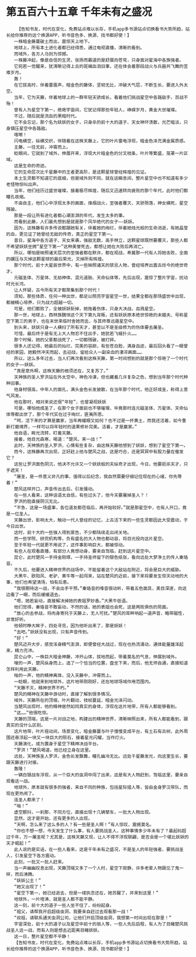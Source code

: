 # 第五百六十五章 千年未有之盛况
        【告知书友，时代在变化，免费站点难以长存，手机app多书源站点切换看书大势所趋，站长给你推荐的这个换源APP，听书音色多、换源、找书都好使！】
       一株暗金藤蔓破土而出，震惊天上地下。
       地球上，所有本土进化者都已经得悉，通过电视直播，清晰的看到。
       而域外，各方人马则为惊撼。
       一株藤冲起，像是自信的生灵，张扬而霸道的是舒展向苍穹，只身面对星海中各族强者。
       它宛若一觉醒来，犹清晰记得上古的斑斓血泪旧事，还在体会着那段战火与兵器共飞舞的苦难岁月。
       轰！
       在它拔高时，伴着雷霆声，暗金色的藤体，坚韧无比，冲破大气层，不断生长，要进入外太空。
       当年，它为天藤，伴着地球上的一群年轻天骄成长，看着他们挑战星空中各路敌手，百战不殆！
       曾有人为星空下第一，绝艳宇宙间，它犹记得那些年轻人，峥嵘岁月，黄金大世璀璨。
       不过，随后就是流血的黑暗时代。
       它不会忘记，那个名为妖妖的女子，只身杀的前十大的道子、天女神环溃散，光芒暗淡，只身镇压星空中各路敌。
       喀嚓！
       闪电横空，纵横交织，伴随着在这株天藤上，它的叶片雷电浮现，暗金色泽充满金属质感。
       主藤，一往无前，冲霄而上。
       眨眼间，它就到了域外，伸展开来，浮现大片暗金色的分叉枝条，叶片等繁盛，笼罩一片区域。
       这是生命的奇迹。
       它的生命层次比千星藤中的王者更高阶，是这颗星球曾经辉煌的见证。
       本土生灵都不知道它的底细，但是域外则不同，就在这瞬息间，整片星空中也不知道有多少老怪物惊叫出声。
       当年，他们经历过盛世璀璨，接着极尽辉煌，随后又迅速转向衰败的那个年代，此时他们都瞳孔收缩。
       不由自主，他们心中浮现太多的画面，烽烟战火，至强者覆灭，天骄殒落，神女横死，星空残破。
       那是一段让所有进化者都心潮澎湃的年代，发生太多的事。
       而看到此藤，人们最先想到是就是那个风华绝代的女子——妖妖。
       因为，这株藤有许多传说都跟她有关，伴着她的绚烂，伴着她烛光般的生命消逝，有她晶莹的血，更见证了她曾经无敌的传奇，真正的星空下第一。
       昔日，星海中各方道子、天女来袭，强敌无数，高手林立，这颗星球既然要覆灭，那些人都不希望妖妖坐拥“星空下第一”这种美誉死去，都想让她在大败后再消亡。
       所以，哪怕是映照诸天层次的至强者都在默许，都在观战，希冀那一代有人将她击败，全面的碾压与灭掉这颗星球的最后荣光，灭掉所有辉煌。
       那个时代，前十大星辰世界中，有一些映照诸天的禁忌人物，曾经培养出震古烁今的绝世奇才。
       元磁圣体、万星体、无劫神体、混元道胎、天命仙体等，先后出现，震惊了整片宇宙，扰动时光长河。
       让人怀疑，古今所有天才都聚集到那个时代！
       须知，那些体质，任何一种出世，都足以照亮宇宙星空一世，结果全都在那场盛世中出现，都被精心培养，只为战力超越一切。
       可是，他们都败了，全被妖妖斩掉，她拖着伤体，只身大决战，血溅星空。
       那一世，地球上，西林族魏恒这个天下第九背叛，还有妖妖原本绝世惊艳的未婚夫、号称星空下第三的男子，也在末世来临时舍她而去，与其师尊远遁星空中。
       到头来，妖妖只身一人横扫了所有天才，甚至以不是圣级修为的伤体要去屠圣。
       可惜，最后终于是有无上大人物忍不住出手，她犹若飞蛾扑火……
       那个时候，她的父辈都战死了，一切都残破，被打碎。
       很多人还记得，她最后的灿烂，完美的容颜，有些苍白脸，满身血迹，最后回头看了一眼曾经的家园，她毅然冲天而起，去迎战，留给众人一副染血的凄凉画面……
       所以，这么多年过去，当人们再次看到这株天藤，第一时间想到的就是那个惊艳了一个时代的女子——妖妖。
       “真是意外啊，这株天藤的根须还在，又复苏了。”
       天神族的圣人罗洪站在外太空中，神色冷漠，但也藏着几许复杂之色，想到当年那个时代种种旧事。
       他身材很高，中年人的面孔，满头金色长发披散，在当年那个时代，他正好成圣，称得上意气风发。
       他在那时，相对来说还很“年轻”，也曾凝视妖妖
       可是，哪怕他成圣了，在那个女子面前也不够璀璨，毕竟那时连元磁圣体、万星体、天命仙体等都出世了，那个年代实在过于绚烂，匪夷所思。
       “呵，活下来的才算是赢家，当年再耀眼又如何？也不过是一抔黄土，而我还活着，如今重新打磨境界，一样可以将年轻时的道果修补完美。活着，才是赢家。”
       他自语，眸光流转，盯着天藤。
       接着，他目光森寒，喝道：“楚风，来一战！”
       此时，天神族的圣人罗洪，心情有些复杂，由这株天藤他想到了妖妖，想到了星空下第一。
       而今，这株藤再次出现，正好赶上他与楚风之战，这是巧合，还是冥冥中有股力量在催发它？
       这些让罗洪面色阴沉，他决不允许又一个妖妖般的天纵奇才出现，今日，他要扼杀天才，只手遮天！
       “屠圣，是一件意义非凡的事，值得以后纪念，我自然需要仔细记住现在的心绪，你先等着！”
       楚风这样开口，声音传出去后，引发骚动。
       在一些人看来，这种话语太自信，有些过头了，他今天要屠掉圣人？！
       罗洪的脸直接阴沉无比。
       “不急，这是一场盛事，各位道友都莅临后，再开始较好。”就是那星空中，也有人开口，竟是一位圣人。
       天藤出世，影响太大，触动一代人曾经的记忆，上古活下来的一些生灵都因此大受震动，于今日出世。
       这时，前十大的一些强人得到禀告，不少都陆续走出闭关地。
       而一些学院、研究机构等，负有盛名的大人物也都动容，将目光投向这片星空。
       至于年轻一代就更不用说了，这件事影响巨大，都被惊动。
       有些人在观看直播，有部分人竟想动身，要亲自驾临，赶到这片星空中。
       昆仑，此时楚风一手持金刚琢，一手持圣师留下的银色纸张，看向远处大梦净土的传人秦珞音。
       不久后，他要进入精神世界的战场中，不能留着这个大敌站在附近，将会是巨大的威胁。
       大黑牛、欧阳风、老驴、黄牛等一起闯来，站在楚风的近前，接下来将要发生惊天动地的大事，他们也希望清场，怕有后患。
       “我很期待这一战，不会出手干预。”秦珞音的嗓音很动听，带着五色面具，美目深邃，向这边看了一眼，而后缓缓退去。
       “嗯，她若妄动，直接解决掉她的表姐罗妙香。”大黑牛低语。
       他们觉得，秦珞音不敢妄动，不然的话，她的表姐也会死，这是两败俱伤的局面。
       “放心的去参战，将肉身寄托于天藤上，无人可扰。”楚风的耳畔响起一道声音，略带磁性，非常好听。
       他顿时睁大眸子，四处寻觅，因为他听出来了，那是妖妖！
       “去吧。”妖妖没有出现，只有声音传到。
       “好！”
       楚风迈开大步，感觉浑身精气澎湃，即便曾经大战过，现在也热流涌动，通体能量雄浑起来，精力充沛。
       昆仑山中，一株巨大暗金神藤，冲开山体，拔地而起，带着莫名的气息，伸展到域外。
       嗖的一声，楚风纵身而上，选了一个恰当的位置，盘坐下来，而后，他无师自通，直接知道怎样利用此天藤。
       嗡的一声，他的精神离体，没入天藤中，冲霄而上。
       一眨眼，他就来到地球外，这片地带刚刚好，还在地球场域作用范围内。
       “天藤不灭，精神世界不朽。”
       楚风的精神在天藤中游动时，直接了解到很多情况。
       域外，天藤所在的顶端，叶片翻动，枝杈蔓延，暗金光泽闪动。
       当楚风出现时，他的精神居然如同真实的身体，浮现在这片地带，所有人都能够看到。
       “这……”他很吃惊。
       天藤的顶端，这是一片对战之地，构建出的精神世界，清晰映照出来，所有人都能看到，跟真实的没什么区别。
       这片地带，叶片摇动间，场景变化，暗金藤蔓与叶子慢慢变成平台，有土石有古树，此外周围还悬浮起一块又一块巨大的陨石，接着星光闪耀，当作灯火。
       天藤演化，成为置身于星空下精神决战平台。
       “罗洪！”楚风喝道，他已经立身在这里。
       远处，天神族圣人罗洪，金色长发飘舞，瞳孔幽冷无比。远处千星藤发光，向这里生长，要跟天藤进行对接。
       轰隆！
       一辆白银战车浮现，从一个巨大的虫洞中闯了出来，这是有大人物赶到，驾临这里，要亲自观看这一战。
       地球外，原本就有很多的强者，来自不同的种族，包括星际猎人等，皆由金身罗汉带队，而现在更热闹了。
       连圣人都来了！
       “嗡！”
       虚空颤抖，一刹那，不同方位，直接出现十几辆辇车，一批大人物出现。
       显然，这才是开始，还有更多的人出现。
       “天啊，怎么来了这么多的人？有一些是圣人啊！”有人惊叹，震撼莫名。
       “你也不想一想，今天发生了什么事，有人要挑战圣人，这种事情多少年未有了？最起码超过千年，万一屠圣呢？尤其是，这株天藤又现，让人不得不浮现联翩，是否会是一个堪比妖妖的天才崛起！”
       此人说的是实话，在一些人看来，这是千年未有之盛况，不是圣人的年轻强者，要挑战圣人，引发星空下各方震动。
       此刻，一批又一批人赶来。
       当一声幽幽叹息出现，天藤顶端又多了一个人时，星空下寂静，许多老辈人物跟见了鬼一样，而后沸腾。
       “妖妖公主！”
       “她又出现了！”
       “星空下第一，她已经逝去，但是一缕执念还在，她苏醒了，并来到这里！”
       地球外，一片喧沸，就是圣人都不能平静。
       这一刻，前十大的道子一些人坐不住了，纷纷起身。
       “祖父，请帮我开启超级虫洞，我要亲自赶过去观看那一战！”
       “叔祖，请联系通天虫洞公司，让他们开启顶级虫洞，我想第一时间出现在那里！”
       宇宙深处，前十大的道子以及星空中前十的丽人等，一些人先后启程，有人为了目睹楚风挑战圣人这一战，而有人则是想去近距离目睹妖妖。
       这一日，整片星空都不平静！
       【告知书友，时代在变化，免费站点难以长存，手机app多书源站点切换看书大势所趋，站长给你推荐的这个换源APP，听书音色多、换源、找书都好使！】